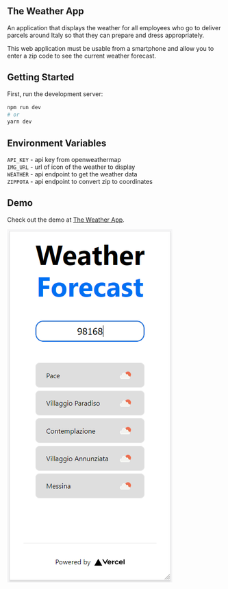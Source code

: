 ## The Weather App

An application that displays the weather for all employees who go to deliver parcels around Italy so that they can prepare and dress appropriately.

This web application must be usable from a smartphone and allow you to enter a zip code to see the current weather forecast.

## Getting Started

First, run the development server:

```bash
npm run dev
# or
yarn dev
```

## Environment Variables

`API_KEY` - api key from openweathermap  
`IMG_URL` - url of icon of the weather to display  
`WEATHER` - api endpoint to get the weather data  
`ZIPPOTA` - api endpoint to convert zip to coordinates  

## Demo

Check out the demo at [The Weather App](https://weather-beta-nine.vercel.app/).

![Weather Screenshot](/thumb.png?raw=true)
